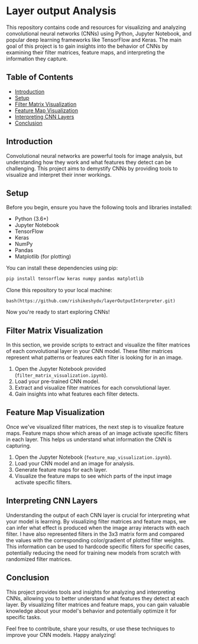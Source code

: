 # Layer output Analysis

This repository contains code and resources for visualizing and analyzing convolutional neural networks (CNNs) using Python, Jupyter Notebook, and popular deep learning frameworks like TensorFlow and Keras. The main goal of this project is to gain insights into the behavior of CNNs by examining their filter matrices, feature maps, and interpreting the information they capture.

## Table of Contents
- [Introduction](#introduction)
- [Setup](#setup)
- [Filter Matrix Visualization](#filter-matrix-visualization)
- [Feature Map Visualization](#feature-map-visualization)
- [Interpreting CNN Layers](#interpreting-cnn-layers)
- [Conclusion](#conclusion)

## Introduction

Convolutional neural networks are powerful tools for image analysis, but understanding how they work and what features they detect can be challenging. This project aims to demystify CNNs by providing tools to visualize and interpret their inner workings.

## Setup

Before you begin, ensure you have the following tools and libraries installed:

- Python (3.6+)
- Jupyter Notebook
- TensorFlow
- Keras
- NumPy
- Pandas
- Matplotlib (for plotting)

You can install these dependencies using pip:

```bash
pip install tensorflow keras numpy pandas matplotlib
```

Clone this repository to your local machine:

```
bash(https://github.com/rishikeshydv/layerOutputInterpreter.git)
```

Now you're ready to start exploring CNNs!

## Filter Matrix Visualization

In this section, we provide scripts to extract and visualize the filter matrices of each convolutional layer in your CNN model. These filter matrices represent what patterns or features each filter is looking for in an image.

1. Open the Jupyter Notebook provided (`filter_matrix_visualization.ipynb`).
2. Load your pre-trained CNN model.
3. Extract and visualize filter matrices for each convolutional layer.
4. Gain insights into what features each filter detects.

## Feature Map Visualization

Once we've visualized filter matrices, the next step is to visualize feature maps. Feature maps show which areas of an image activate specific filters in each layer. This helps us understand what information the CNN is capturing.

1. Open the Jupyter Notebook (`feature_map_visualization.ipynb`).
2. Load your CNN model and an image for analysis.
3. Generate feature maps for each layer.
4. Visualize the feature maps to see which parts of the input image activate specific filters.

## Interpreting CNN Layers

Understanding the output of each CNN layer is crucial for interpreting what your model is learning. By visualizing filter matrices and feature maps, we can infer what effect is produced when the image array interacts with each filter. I have also represented filters in the 3x3 matrix form and compared the values with the corresponding color/gradient of plotted filter weights. This information can be used to hardcode specific filters for specific cases, potentially reducing the need for training new models from scratch with randomized filter matrices.

## Conclusion

This project provides tools and insights for analyzing and interpreting CNNs, allowing you to better understand what features they detect at each layer. By visualizing filter matrices and feature maps, you can gain valuable knowledge about your model's behavior and potentially optimize it for specific tasks.

Feel free to contribute, share your results, or use these techniques to improve your CNN models. Happy analyzing!

